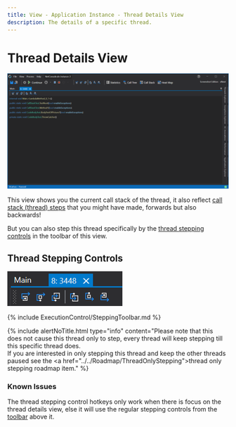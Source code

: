 ```yaml
---
title: View - Application Instance - Thread Details View
description: The details of a specific thread.
---
```

# Thread Details View
![assets/img/ApplicationInstanceWindow/ThreadDetailView.png](../../../assets/img/ApplicationInstanceWindow/ThreadDetailView.png)


This view shows you the current call stack of the thread, it also reflect [call stack (thread) steps](../../features/ApplicationInstanceStepping.md) that you might have made, forwards but also backwards! 

But you can also step this thread specifically by the [thread stepping controls](#thread-stepping-controls) in the toolbar of this view.

## Thread Stepping Controls
![assets/img/ApplicationInstanceWindow/ThreadDetailViewToolbar.png](../../../assets/img/ApplicationInstanceWindow/ThreadDetailViewToolbar.png)

{% include ExecutionControl/SteppingToolbar.md %}


{% include alertNoTitle.html  type="info" content="Please note that this does not cause this thread only to step, every thread will keep stepping till this specific thread does. <br/> If you are interested in only stepping this thread and keep the other threads paused see the <a href=\"../../Roadmap/ThreadOnlyStepping\">thread only stepping</a> roadmap item." %}

### Known Issues
The thread stepping control hotkeys only work when there is focus on the thread details view, else it will use the regular stepping controls from the [toolbar](Toolbar#stepping.md) above it.

<!-- # Application Breadcrumbs
- [Thread Explorer](ThreadExplorer.md) /  -->